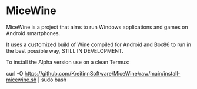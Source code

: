 # MiceWine
MiceWine is a project that aims to run Windows applications and games on Android smartphones.

It uses a customized build of Wine compiled for Android and Box86 to run in the best possible way, STILL IN DEVELOPMENT.

To install the Alpha version use on a clean Termux:

curl -O https://github.com/KreitinnSoftware/MiceWine/raw/main/install-micewine.sh | sudo bash
